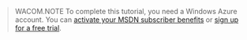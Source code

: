 > WACOM.NOTE
> To complete this tutorial, you need a Windows Azure account. You can <a href="/en-us/pricing/member-offers/msdn-benefits-details/" target="_blank">activate your MSDN subscriber benefits</a> or <a href="/en-us/pricing/free-trial/" target="_blank">sign up for a free trial</a>.
